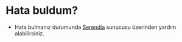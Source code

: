 # Hata buldum?
- Hata bulmanız durumunda [Serendia](https://discord.gg/ckzbtkZ3ZZ) sunucusu üzerinden yardım alabilirsiniz.

